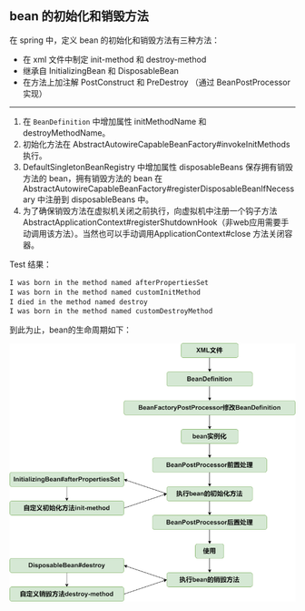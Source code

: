 ## bean 的初始化和销毁方法



在 spring 中，定义 bean 的初始化和销毁方法有三种方法：

- 在 xml 文件中制定 init-method 和 destroy-method
- 继承自 InitializingBean 和 DisposableBean
- 在方法上加注解 PostConstruct 和 PreDestroy （通过 BeanPostProcessor 实现）



---



1. 在 `BeanDefinition` 中增加属性 initMethodName 和 destroyMethodName。
2. 初始化方法在 AbstractAutowireCapableBeanFactory#invokeInitMethods 执行。
3. DefaultSingletonBeanRegistry 中增加属性 disposableBeans 保存拥有销毁方法的 bean，拥有销毁方法的 bean 在AbstractAutowireCapableBeanFactory#registerDisposableBeanIfNecessary 中注册到 disposableBeans 中。
4. 为了确保销毁方法在虚拟机关闭之前执行，向虚拟机中注册一个钩子方法 AbstractApplicationContext#registerShutdownHook（非web应用需要手动调用该方法）。当然也可以手动调用ApplicationContext#close 方法关闭容器。



Test 结果：

```java
I was born in the method named afterPropertiesSet
I was born in the method named customInitMethod
I died in the method named destroy
I was born in the method named customDestroyMethod
```



到此为止，bean的生命周期如下：

![](assets/init-and-destroy-method.png)